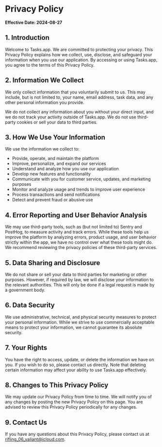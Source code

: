 # Privacy Policy

**Effective Date: 2024-08-27**

## 1. Introduction

Welcome to Tasks.app. We are committed to protecting your privacy. This Privacy Policy explains how we collect, use, disclose, and safeguard your information when you use our application. By accessing or using Tasks.app, you agree to the terms of this Privacy Policy.

## 2. Information We Collect

We only collect information that you voluntarily submit to us. This may include, but is not limited to, your name, email address, task data, and any other personal information you provide.

We do not collect any information about you without your direct input, and we do not track your activity outside of Tasks.app. We do not use third-party cookies or sell your data to third parties.

## 3. How We Use Your Information

We use the information we collect to:

- Provide, operate, and maintain the platform
- Improve, personalize, and expand our services
- Understand and analyze how you use our application
- Develop new features and functionality
- Communicate with you for customer service, updates, and marketing purposes
- Monitor and analyze usage and trends to improve user experience
- Process transactions and send notifications
- Detect and prevent fraud or abusive use

## 4. Error Reporting and User Behavior Analysis

We may use third-party tools, such as (but not limited to) Sentry and PostHog, to measure activity and track errors. While these tools help us improve the platform by analyzing errors, product usage, and user behavior strictly within the app, we have no control over what these tools might do. We recommend reviewing the privacy policies of these third-party services.

## 5. Data Sharing and Disclosure

We do not share or sell your data to third parties for marketing or other purposes. However, if required by law, we will disclose your information to the relevant authorities. This will only be done if a legal request is made by a government body.

## 6. Data Security

We use administrative, technical, and physical security measures to protect your personal information. While we strive to use commercially acceptable means to protect your information, we cannot guarantee its absolute security.

## 7. Your Rights

You have the right to access, update, or delete the information we have on you. If you wish to do so, please contact us directly. Note that deleting certain information may affect your ability to use Tasks.app effectively.

## 8. Changes to This Privacy Policy

We may update our Privacy Policy from time to time. We will notify you of any changes by posting the new Privacy Policy on this page. You are advised to review this Privacy Policy periodically for any changes.

## 9. Contact Us

If you have any questions about this Privacy Policy, please contact us at rifling_06_valiant@icloud.com.

